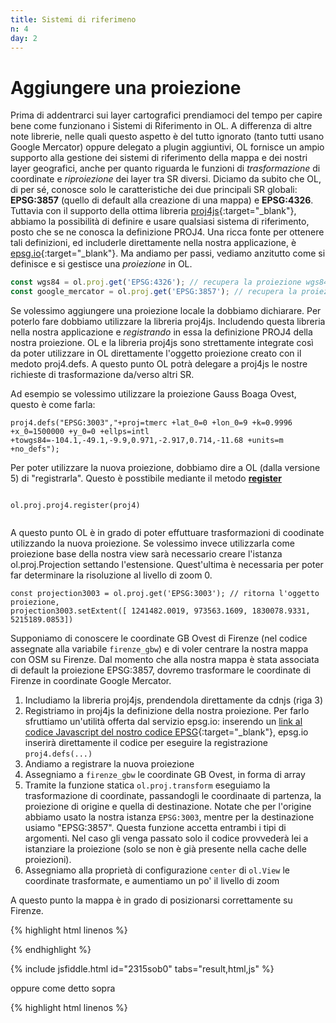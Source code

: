 ```yaml
---
title: Sistemi di riferimeno
n: 4
day: 2
---
```


# Aggiungere una proiezione #

Prima di addentrarci sui layer cartografici prendiamoci del tempo per capire bene come funzionano i Sistemi di Riferimento in OL. A differenza di altre note librerie, nelle quali questo aspetto è del tutto ignorato (tanto tutti usano Google Mercator) oppure delegato a plugin aggiuntivi, OL fornisce un ampio supporto alla gestione dei sistemi di riferimento della mappa e dei nostri layer geografici, anche per quanto riguarda le funzioni di _trasformazione_ di coordinate e _riproiezione_ dei layer tra SR diversi.
Diciamo da subito che OL, di per sé, conosce solo le caratteristiche dei due principali SR globali: **EPSG:3857** (quello di default alla creazione di una mappa) e **EPSG:4326**. Tuttavia con il supporto della ottima libreria [proj4js](http://proj4js.org/){:target="_blank"}, abbiamo la possibilità di definire e usare qualsiasi sistema di riferimento, posto che se ne conosca la definizione PROJ4. Una ricca fonte per ottenere tali definizioni, ed includerle direttamente nella nostra applicazione, è [epsg.io](http://epsg.io/){:target="_blank"}. Ma andiamo per passi, vediamo anzitutto come si definisce e si gestisce una _proiezione_ in OL.

```javascript
const wgs84 = ol.proj.get('EPSG:4326'); // recupera la proiezione wgs84
const google_mercator = ol.proj.get('EPSG:3857'); // recupera la proiezione 3857
```
Se volessimo aggiungere una proiezione locale la dobbiamo dichiarare.
Per poterlo fare dobbiamo utilizzare la libreria proj4js. Includendo questa libreria nella nostra applicazione e _registrando_ in essa la definizione PROJ4 della nostra proiezione.
OL e la libreria proj4js sono strettamente integrate così da poter utilizzare in OL direttamente l'oggetto proiezione creato con il medoto proj4.defs.
A questo punto OL potrà delegare a proj4js le nostre richieste di trasformazione da/verso altri SR.

Ad esempio se volessimo utilizzare la proiezione Gauss Boaga Ovest, questo è come farla:

```
proj4.defs("EPSG:3003","+proj=tmerc +lat_0=0 +lon_0=9 +k=0.9996 +x_0=1500000 +y_0=0 +ellps=intl +towgs84=-104.1,-49.1,-9.9,0.971,-2.917,0.714,-11.68 +units=m +no_defs");
```

Per poter utilizzare la nuova proiezione, dobbiamo dire a OL (dalla versione 5) di "registrarla".
Questo è posstibile mediante il metodo [**register**](https://openlayers.org/en/latest/apidoc/module-ol_proj_proj4.html#.register)


```

ol.proj.proj4.register(proj4)


```

A questo punto OL è in grado di poter effuttuare trasformazioni di coodinate utilizzando la nuova proiezione.
Se volessimo invece utilizzarla come proiezione base della nostra view sarà necessario creare l'istanza ol.proj.Projection settando l'estensione.
Quest'ultima è necessaria per poter far determinare la risoluzione al livello di zoom 0.

```
const projection3003 = ol.proj.get('EPSG:3003'); // ritorna l'oggetto proiezione,
projection3003.setExtent([ 1241482.0019, 973563.1609, 1830078.9331, 5215189.0853])

```
Supponiamo di conoscere le coordinate GB Ovest di Firenze (nel codice assegnate alla variabile `firenze_gbw`) e di voler centrare la nostra mappa con OSM su Firenze. Dal momento che alla nostra mappa è stata associata di default la proiezione EPSG:3857, dovremo trasformare le coordinate di Firenze in coordinate Google Mercator.

1. Includiamo la libreria proj4js, prendendola direttamente da cdnjs (riga 3)
2. Registriamo in proj4js la definizione della nostra proiezione. Per farlo sfruttiamo un'utilità offerta dal servizio epsg.io: inserendo un [link al codice Javascript del nostro codice EPSG](http://epsg.io/3003.js){:target="_blank"}, epsg.io inserirà direttamente il codice per eseguire la registrazione `proj4.defs(...)`
3. Andiamo a registrare la nuova proiezione
4. Assegniamo a `firenze_gbw` le coordinate GB Ovest, in forma di array
5. Tramite la funzione statica `ol.proj.transform` eseguiamo la trasformazione di coordinate, passandogli le coordinaate di partenza, la proiezione di origine e quella di destinazione. Notate che per l'origine abbiamo usato la nostra istanza `EPSG:3003`, mentre per la destinazione usiamo "EPSG:3857". Questa funzione accetta entrambi i tipi di argomenti. Nel caso gli venga passato solo il codice provvederà lei a istanziare la proiezione (solo se non è già presente nella cache delle proiezioni).
6. Assegniamo alla proprietà di configurazione `center` di `ol.View` le coordinate trasformate, e aumentiamo un po' il livello di zoom

A questo punto la mappa è in grado di posizionarsi correttamente su Firenze.

{% highlight html linenos %}
<body>
  <div id="map" class="map"></div>
  <script src="https://cdnjs.cloudflare.com/ajax/libs/proj4js/2.5.0/proj4.js"></script>
  <script src="http://epsg.io/3003.js"></script>
  <script src="../assets/js/ol.js"></script>
  <script>
    ol.proj.proj4.register(proj4)
    const firenze_gbw = [1681450.785672498, 4848967.319261061];
    cost firenze_gmerc = ol.proj.transform(firenze_gbw, "EPSG:3003", "EPSG:3857");
    const map = new ol.Map({
      layers: [
        new ol.layer.Tile({
          source: new ol.source.OSM()
        })
      ],
      target: 'map',
      view: new ol.View({
        center: firenze_gmerc,
        zoom: 10
      })
    });
    
  </script>
</body>
{% endhighlight %}
  
{% include jsfiddle.html id="2315sob0" tabs="result,html,js" %}


oppure come detto sopra

{% highlight html linenos %}
<body>
    <div id="map" class="map"></div>
    <script>
      ol.proj.proj4.register(proj4)
      const firenze_gbw = [1681450.785672498, 4848967.319261061];
      
      /*
        VADO A CREARE L'INSTANZA ol.proj.Projection 
        SETTANDO L'EXTENT CHE SERVIRA' ALLA VIEW PER CALCOLARE
        LA RISOLUZIONE ALLO ZOOM 0
     */   
      const projection3003 = ol.proj.get('EPSG:3003');
      projection3003.setExtent([ 1241482.0019, 973563.1609, 1830078.9331, 5215189.0853]);
       
      const map = new ol.Map({
         layers: [
           new ol.layer.Tile({
             source: new ol.source.OSM()
           })
         ],
         target: 'map',
         view: new ol.View({
           center: firenze_gbw,
           projection: projection,
           zoom: 12
         })
      });
    </script>
  </body>
{% endhighlight %} 

<!--- 

Come già detto l'inclusione di proj4js e della definizione del SR è necessaria solo se abbiamo necessità di eseguire trasformazioni e/o riproiezioni lato client. Se vogliamo solo assegnare un SR alla mappa o ad un layer è sufficiente creare una `ol.proj.Projection` assegnandogli il codice EPSG.

In questo esempio abbiamo eseguito una trasformazione usando direttamente i valori delle coordinate. Come vedremo più avanti è possibile eseguire trasformazioni anche direttamente su singoli elementi geometrici (punti, linee e poligoni) o su interi strati vettoriali e raster.


# Calcolo di distanze e aree sulla sfera
In OpenLayers tutti i calcoli di lunghezza e area delle geometrie lineari e poligonali sono effettuati sul piano, senza considerare la sfera e tantomeno lo sferoide. Questa approssimazione può essere sufficiente per piccole porzioni di territorio ma, com'è noto, l'errore diventa significativo già per distanze di qualche decina di chilometri. Un'approssimazione migliore consiste nell'eseguire i calcoli su una sfera. Per questo OpenLayers offre la classe `ol.Sphere`, che permette di calcolra distanze e aree con i metodi della trigonometria sferica tramite i metodi `ol.Sphrere.getLength` e `ol.Sphere.getArea`. 

Se non diversamente specificato viene creata una sfera con raggio pari al raggio medio dell'ellissoide WGS84, ed i calcoli assumono che le geometrie siano rappresentate secondo il sistema di riferimento EPSG:3857.

{% highlight javascript %}
const wgs84Sphere= new ol.Sphere();

const Firenze_Siena = (new ol.geom.LineString([
  [11.254167, 43.771389],
  [11.331389, 43.318333]
])).transform("EPSG:4326", "EPSG:3857");

const distanza_planare = Firenze_Siena.getLength(); // -> ~70.11 Km
const distanza_sferica = ol.Sphere.getLength(Firenze_Siena); // -> ~50.76 Km
{% endhighlight %}

{% include jsfiddle.html id="t9q6nd99" tabs="result,html" height="500" %}

Per questo calcolo OL implementa l'{% include link.md url="https://en.wikipedia.org/wiki/Haversine_formula" title="algoritmo dell'haversine" %} . Per dei risultati più precisi si dovrebbe utilizzare l'ellissoide ad esempio con le {% include link.md url="https://en.wikipedia.org/wiki/Vincenty%27s_formulae" title="formule di Vincenty" %} ma in prima approssimazione i risultati forniti dal calcolo sferico sono molto più realistici di quelli ottenuti dalla formula pitagorica sul piano.

# Scala #
Una domanda che viene posta spesso dagli utenti dei servizi WebGIS è di poter visualizzare o impostare la _scala geografica_ della mappa. Si capisce questa esigenza, data dalla possibilità di determinare esattamente tale valore sia su supporti fisici che all'interno dei software desktop GIS. Sul web questa richiesta si scontra con un problema fondamentale: non è possibile sapere esattamente la risoluzione (DPI - dots per inch) dello schermo su cui si sta visualizzando la pagina Web. Spieghiamo cosa significa...

 Per poter determinare la dimensione di un elemento grafico rappresentato su supporto digitale è necessario sapere qual'è il rapporto tra il numero di pixel rappresentati sullo schermo e la loro effettiva dimensione metrica. Conoscendo questo rapporto, appunto i **dots per inch** (punti per pollice o, tramite conversione, per cm o metro), posso sapere la dimensione sullo schermo di un elemento grafico.

 {% highlight javascript %}
const centimetri = 20 // dimensione mappa in centimetri
const dimensione_pixels = 600; // dimensione mappa in pixel
const dpc = dimensione_pixels / centimetri // -> 30 risoluzione schermo in pixel per centimetro
const centimetri_pixel = 1 / dpc // centrimentri per pixel
{% endhighlight %}
 
 Se a questo si abbina l'informazione della **risoluzione** della nostra mappa, che in OL significa il rapporto metri / pixel del contenuto della mappa, avremmo tutto quello che ci serve per sapere la _scala_ della mappa:
 
{% highlight javascript %}
const dimensione_metri = 1500 // dimensione in metri del contenuto della mappa
const dimensione_pixels = 600; // dimensione mappa in pixel
const risoluzione = dimensione_metri /dimensione_pixels; // risoluzione mappa in metri per pixel
const rapporto_scala = risoluzione / centimetri_pixel * 100 // -> 7500 rapporto di scala della mappa
{% endhighlight %}
 
 <br>
!["Scala di una mappa"]({{ "/assets/img/scale.png" | relative_url }} "Scala di una mappa")
<br>
 
 Questo in teoria, ma come abbiamo detto ci manca l'informazione di base: nessuno ci sa dire, all'interno di un browser web, i DPI dello schermo. Ne consegue che **non è possibile determinare con precisione la scala di una mappa all'interno di una pagina Web**.
 Per poter ottenere un valore _indicativo_ si usano valori standard di DPI. Spesso si usa, ad esempio, il valore DPI ottenuto dallo standard WMS di OGC. **WMS 1.3 definisce una dimensione standard del pixel di 0.28mm**, da cui si può ricavare un DPI di `25.4/0.28 = 90.71` pixel / inch.
 
# Risoluzione e zoom #
Direttamente collegato al concetto di risoluzione geografica della mappa (metri / pixel) c'è quello di **zoom**. L'aumento del livello di zoom corrisponde ad una diminuzione del valore della risoluzione, perché a parità di pixel sarà rappresentata una porzione più piccola di mappa.
 In OpenLayers, se non definito altrimenti, i livelli di zoom sono calcolati automaticamente sulla base di un livello minimo e un livello massimo di zoom e un rapporto tra livelli successivi di un fattore 2. In altre parole ad ogni passaggio tra livelli di zoom adiacenti la risoluzione si raddoppia o si dimezza.
 
 Negli esempi con una mappa con sistema di riferimento ESPG:3857 il calcolo delle risoluzioni (e quindi degli zoom) avviene più o meno così:
 
{% highlight javascript %}
const estensione_proj = [-20037508.342789244, -20037508.342789244, 20037508.342789244, 20037508.342789244] // estensione su cui è definita la proiezione
const larghezza = 20037508.342789244 * 2; // larghezza totale in metri dell'estensione
const maxResolution = larghezza / 256 // -> 156543.03392804097 larghezza totale diviso la larghezza, in pixel, di una singola tile
const resolutions = [];
for(let i = 0; i < 29; i++) { // calcolo la risoluzione tra un livello minimo 0 e un massimo di 28 (sono il numero di default di livelli di zoom)
  resolutions.push(maxResolution / Math.pow(2,i)); // risoluzione / 2^0; risoluzione / 2^1; ecc.
};
console.log(resolutions); // stampo l'array nella console
{% endhighlight %}

Il risultato è che le risoluzioni della mappa precalcolate sono le seguenti:

```
0: 156543.03392804097
1: 78271.51696402048
2: 39135.75848201024
3: 19567.87924100512
4: 9783.93962050256
5: 4891.96981025128
6: 2445.98490512564
7: 1222.99245256282
8: 611.49622628141
9: 305.748113140705
10: 152.8740565703525
11: 76.43702828517625
12: 38.21851414258813
13: 19.109257071294063
14: 9.554628535647032
15: 4.777314267823516
16: 2.388657133911758
17: 1.194328566955879
18: 0.5971642834779395
19: 0.29858214173896974
20: 0.14929107086948487
21: 0.07464553543474244
22: 0.03732276771737122
23: 0.01866138385868561
24: 0.009330691929342804
25: 0.004665345964671402
26: 0.002332672982335701
27: 0.0011663364911678506
28: 0.0005831682455839253
```

Nel momento in cui andiamo a indicare, come nell'esempio precedente, un livello di zoom 10 stiamo dicendo alla mappa di settare la risoluzione a 152.874 metri / pixel. Qual'è la sua scala? Se usiamo il pixel standard (0.28 mm/pixel) la scala sarà approssimativamente 1:545978:

{% highlight javascript %}
const rapporto_scala = 152.874 / 0.00028; // -> scala di riduzione 1:545978
{% endhighlight %}
-->
